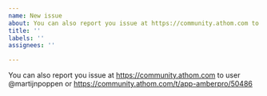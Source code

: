 ```yaml
---
name: New issue
about: You can also report you issue at https://community.athom.com to user @martijnpoppen or https://community.athom.com/t/app-amberpro/50486
title: ''
labels: ''
assignees: ''

---
```


You can also report you issue at https://community.athom.com to user @martijnpoppen or https://community.athom.com/t/app-amberpro/50486
